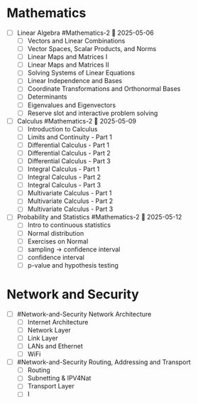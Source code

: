 # Mathematics
- [ ] Linear Algebra #Mathematics-2  📅 2025-05-06 
	- [ ]  Vectors and Linear Combinations 
	- [ ] Vector Spaces, Scalar Products, and Norms
	- [ ] Linear Maps and Matrices I
	- [ ] Linear Maps and Matrices II
	- [ ] Solving Systems of Linear Equations
	- [ ] Linear Independence and Bases
	- [ ] Coordinate Transformations and Orthonormal Bases
	- [ ] Determinants
	- [ ] Eigenvalues and Eigenvectors
	- [ ] Reserve slot and interactive problem solving
- [ ] Calculus #Mathematics-2 📅 2025-05-09 
	- [ ] Introduction to Calculus
	- [ ] Limits and Continuity - Part 1
	- [ ] Differential Calculus - Part 1
	- [ ] Differential Calculus - Part 2
	- [ ] Differential Calculus - Part 3
	- [ ] Integral Calculus - Part 1
	- [ ]  Integral Calculus - Part 2
	- [ ] Integral Calculus - Part 3
	- [ ] Multivariate Calculus - Part 1
	- [ ] Multivariate Calculus - Part 2
	- [ ] Multivariate Calculus - Part 3
- [ ] Probability and Statistics #Mathematics-2 📅 2025-05-12 
	- [ ] Intro to continuous statistics
	- [ ] Normal distribution
	- [ ] Exercises on Normal
	- [ ] sampling -> confidence interval
	- [ ] confidence interval
	- [ ] p-value and hypothesis testing
# Network and Security

- [ ] #Network-and-Security  Network Architecture
	- [ ] Internet Architecture
	- [ ] Network Layer
	- [ ] Link Layer
	- [ ] LANs and Ethernet
	- [ ] WiFi
- [ ] #Network-and-Security  Routing, Addressing and Transport 
	- [ ] Routing
	- [ ] Subnetting & IPV4Nat
	- [ ] Transport Layer
	- [ ] I